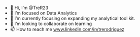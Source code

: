 - 👋 Hi, I’m @TreR23
- 👀 I’m focused on Data Analytics
- 🌱 I’m currently focusing on expanding my analytical tool kit.
- 💞️ I’m looking to collaborate on learning
- 📫 How to reach me www.linkedin.com/in/trerodriguez

<!---
TreR23/TreR23 is a ✨ special ✨ repository because its `README.md` (this file) appears on your GitHub profile.
You can click the Preview link to take a look at your changes.
--->
